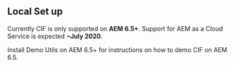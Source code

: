 ## Local Set up

Currently CIF is only supported on **AEM 6.5+**. Support for AEM as a Cloud Service is expected **~July 2020**.

Install Demo Utils on AEM 6.5+ for instructions on how to demo CIF on AEM 6.5.